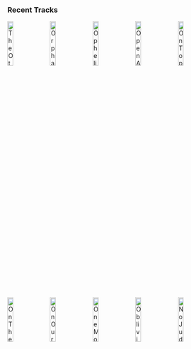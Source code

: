 ### Recent Tracks
[<img src='https://lastfm.freetls.fastly.net/i/u/300x300/d885a8b7d7846cc912b958769a4d802a.png' width='16%' height='16%' alt='The Other Side'>](https://www.last.fm/music/geographer/_/the%2bother%2bside)&nbsp;&nbsp;&nbsp;&nbsp;[<img src='https://lastfm.freetls.fastly.net/i/u/300x300/71159e33adc4cc69e23b7325eba205d7.png' width='16%' height='16%' alt='Orphans'>](https://www.last.fm/music/coldplay/_/orphans)&nbsp;&nbsp;&nbsp;&nbsp;[<img src='https://lastfm.freetls.fastly.net/i/u/300x300/ea77f864eff0a4283fa30b8edade7ddb.png' width='16%' height='16%' alt='Ophelia'>](https://www.last.fm/music/the%2blumineers/_/ophelia)&nbsp;&nbsp;&nbsp;&nbsp;[<img src='https://lastfm.freetls.fastly.net/i/u/300x300/380e4158c597467fc651af79f44c7d78.png' width='16%' height='16%' alt='Open Arms'>](https://www.last.fm/music/journey/_/open%2barms)&nbsp;&nbsp;&nbsp;&nbsp;[<img src='https://lastfm.freetls.fastly.net/i/u/300x300/ecae82853b784726c7e2c4e2ba55a4fd.png' width='16%' height='16%' alt='On Top of the World'>](https://www.last.fm/music/imagine%2bdragons/_/on%2btop%2bof%2bthe%2bworld)&nbsp;&nbsp;&nbsp;&nbsp;<br>[<img src='https://lastfm.freetls.fastly.net/i/u/300x300/50e2e9bf59b93ff250a074f015e02fb9.png' width='16%' height='16%' alt='On The 5'>](https://www.last.fm/music/winnetka%2bbowling%2bleague/_/on%2bthe%2b5)&nbsp;&nbsp;&nbsp;&nbsp;[<img src='https://lastfm.freetls.fastly.net/i/u/300x300/4cf808dfc3f34f0aa601a2feb4d01ebb.png' width='16%' height='16%' alt='On Our Way'>](https://www.last.fm/music/the%2broyal%2bconcept/_/on%2bour%2bway)&nbsp;&nbsp;&nbsp;&nbsp;[<img src='https://lastfm.freetls.fastly.net/i/u/300x300/e9fe866814017625dc162399ea341cd6.png' width='16%' height='16%' alt='One More Weekend'>](https://www.last.fm/music/maude%2blatour/_/one%2bmore%2bweekend)&nbsp;&nbsp;&nbsp;&nbsp;[<img src='https://lastfm.freetls.fastly.net/i/u/300x300/90a4432699af42149072e0177151108a.png' width='16%' height='16%' alt='Oblivion'>](https://www.last.fm/music/bastille/_/oblivion)&nbsp;&nbsp;&nbsp;&nbsp;[<img src='https://lastfm.freetls.fastly.net/i/u/300x300/6c91b821e63a82ef4b0feb9fb416d3e5.png' width='16%' height='16%' alt='No Judgement'>](https://www.last.fm/music/niall%2bhoran/_/no%2bjudgement)&nbsp;&nbsp;&nbsp;&nbsp;<br>